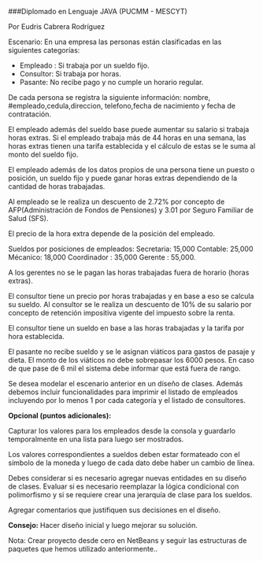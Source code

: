 ###Diplomado en Lenguaje JAVA (PUCMM - MESCYT)

Por Eudris Cabrera Rodríguez

Escenario:
En una empresa las personas están clasificadas en las siguientes categorías:

* Empleado : Si trabaja por un sueldo fijo.
* Consultor: Si trabaja por horas.
* Pasante:   No recibe pago y no cumple un horario regular.

De cada persona se registra la siguiente información:  nombre, #empleado,cedula,direccion, telefono,fecha de nacimiento y fecha de contratación. 

El empleado además del sueldo base puede aumentar su salario si trabaja horas extras. Si el empleado trabaja más de 44 horas en una semana, las horas extras tienen una tarifa establecida y el cálculo de estas se le suma al monto del sueldo fijo. 

El empleado además de los datos propios de una persona tiene un puesto o posición, un sueldo fijo y puede ganar horas extras dependiendo de la cantidad de horas trabajadas. 

Al empleado se le realiza un descuento de 2.72% por concepto de AFP(Administración de Fondos de Pensiones)  y 3.01 por Seguro Familiar de Salud (SFS).

El precio de la hora extra depende de la posición del empleado.

Sueldos por posiciones de empleados:
Secretaria: 15,000
Contable:  25,000
Mécanico: 18,000
Coordinador : 35,000
Gerente : 55,000.

A los gerentes no se le pagan las horas trabajadas fuera de horario (horas extras).

El consultor tiene un precio por horas trabajadas y en base a eso se calcula su sueldo.
Al consultor se le realiza un descuento de 10% de su salario por concepto de retención impositiva vigente del impuesto sobre la renta.

 El consultor tiene un sueldo en base a las horas trabajadas y la tarifa por hora establecida.

El pasante no recibe sueldo y se le asignan viáticos para gastos de pasaje y dieta. 
El monto de los viáticos no debe sobrepasar los 6000 pesos. En caso de que pase de 6 mil el sistema debe informar que está fuera de rango.
 
Se desea modelar el escenario anterior en un diseño de clases.
Además debemos incluir funcionalidades para imprimir el listado de empleados incluyendo por lo menos 1 por cada categoría y el listado de consultores.

**Opcional (puntos adicionales):**

Capturar los valores para los empleados desde la consola y guardarlo temporalmente en una lista para luego ser mostrados.

Los valores correspondientes a sueldos deben estar formateado con el símbolo de la moneda y luego de cada dato debe haber un cambio de línea.

Debes considerar si es necesario agregar nuevas entidades en su diseño de clases.
Evaluar si es necesario reemplazar la lógica condicional con polimorfismo y si se requiere crear una jerarquía de clase para los sueldos.

Agregar comentarios que justifiquen sus decisiones en el diseño.

**Consejo:**
Hacer diseño inicial y luego mejorar su solución.

Nota: Crear proyecto desde cero en NetBeans y seguir las estructuras de paquetes que hemos utilizado anteriormente..
